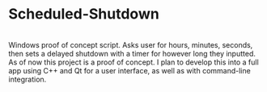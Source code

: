 # Scheduled-Shutdown
<br/>
Windows proof of concept script. Asks user for hours, minutes, seconds, then sets a delayed shutdown with a timer for however long they inputted.
<br/>
As of now this project is a proof of concept. I plan to develop this into a full app using C++ and Qt for a user interface, as well as with command-line integration.
